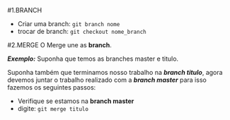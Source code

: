 #1.BRANCH

- Criar uma branch: `git branch nome`
- trocar de branch: `git checkout nome_branch`

#2.MERGE
O Merge une as **branch**.

**_Exemplo:_**
Suponha que temos as branches master e titulo.

Suponha também que terminamos nosso trabalho na **_branch titulo_**, agora devemos juntar o trabalho realizado com a **_branch master_** para isso fazemos os seguintes passos:

- Verifique se estamos na **branch master**
- digite: `git merge titulo`
